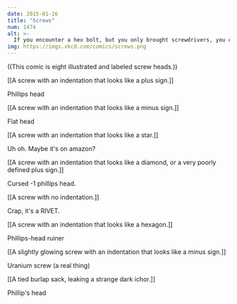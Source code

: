 ```yaml
---
date: 2015-01-16
title: "Screws"
num: 1474
alt: >-
  If you encounter a hex bolt, but you only brought screwdrivers, you can try sandwiching the head of the bolt between two parallel screwdriver shafts, squeezing the screwdrivers together with a hand at either end, then twisting. It doesn't work and it's a great way to hurt yourself, but you can try it!
img: https://imgs.xkcd.com/comics/screws.png
---
```

((This comic is eight illustrated and labeled screw heads.))

[[A screw with an indentation that looks like a plus sign.]]

Phillips head

[[A screw with an indentation that looks like a minus sign.]]

Flat head

[[A screw with an indentation that looks like a star.]]

Uh oh. Maybe it's on amazon?

[[A screw with an indentation that looks like a diamond, or a very poorly defined plus sign.]]

Cursed -1 phillips head.

[[A screw with no indentation.]]

Crap, it's a RIVET.

[[A screw with an indentation that looks like a hexagon.]]

Phillips-head ruiner

[[A slightly glowing screw with an indentation that looks like a minus sign.]]

Uranium screw (a real thing)

[[A tied burlap sack, leaking a strange dark ichor.]]

Phillip's head

